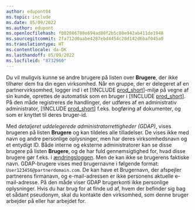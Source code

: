 ```yaml
---
author: edupont04
ms.topic: include
ms.date: 05/09/2022
ms.author: edupont
ms.openlocfilehash: f002086780e694ad80f2b5c80e942ab411de1948
ms.sourcegitcommit: 2fa712d0aabe4287ebd4454c28d142d6baf045a0
ms.translationtype: HT
ms.contentlocale: da-DK
ms.lasthandoff: 05/09/2022
ms.locfileid: "8732960"
---
```

Du vil muligvis kunne se andre brugere på listen over **Brugere**, der ikke tilhører dem fra din egen virksomhed. Når en gruppe, der er delegeret af en partnervirksomhed, logger ind i et [!INCLUDE [prod_short](prod_short.md)]-miljø på vegne af sin kunde, oprettes de automatisk som en bruger i [!INCLUDE [prod_short](prod_short.md)]. På den måde registreres de handlinger, der udføres af en administrativ administrator, [!INCLUDE [prod_short](prod_short.md)] f.eks. bogføring af dokumenter, og som er knyttet til deres bruger-id.  

Med *detaljeret uddelegerede administratorrettigheder (GDAP)*, vises brugeren på listen **Brugere** og kan tildeles alle tilladelser. De vises ikke med navn og andre personlige oplysninger, men har deres virksomhedsnavn og et entydigt ID. Både interne og eksterne administratorer kan se disse brugere på listen **Brugere**, og de har fuld gennemsigtighed for, hvad disse brugere gør f.eks. i [ændringsloggen](../across-log-changes.md). Men de kan ikke se brugerens faktiske navn. GDAP-brugere vises med brugernavne i følgende format: `User123456@partnerdomain.com`. De kan have et Brugernavn, der afspejler partnerens firmanavn, og e-mail-adressen er ikke personens aktuelle e-mail-adresse. På den måde viser GDAP brugerkonti ikke personlige oplysninger. Hvis du har brug for at finde ud af, hvem der befinder sig bag et sådant pseudonym, skal du kontakte den virksomhed, som denne bruger arbejder på eller har arbejdet for.  
